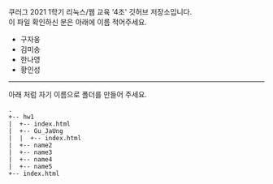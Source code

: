 쿠러그 2021 1학기 리눅스/웹 교육 '4조' 깃허브 저장소입니다.  
이 파일 확인하신 분은 아래에 이름 적어주세요.

- 구자웅
- 김미송
- 한나영
- 황인성

<hr/>
아래 처럼 자기 이름으로 폴더를 만들어 주세요.  
  
```
.  
+-- hw1  
|  +-- index.html  
|  +-- Gu_JaUng  
|  |  +-- index.html  
|  +-- name2 
|  +-- name3  
|  +-- name4  
|  +-- name5  
+-- index.html  

```
